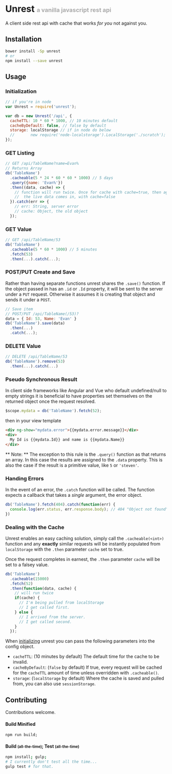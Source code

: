 # Unrest <font size=4 color="#aaa">a vanilla javascript rest api</font>

A client side rest api with cache that works *for you* not against you.

## Installation
```sh
bower install -Sp unrest
# or
npm install --save unrest
```

## Usage

### Initialization
```javascript
// if you're in node
var Unrest = require('unrest');

var db = new Unrest('/api', {
  cacheTTL: 10 * 60 * 1000, // 10 minutes default
  cacheByDefault: false, // false by default
  storage: localStorage // if in node do below
  //       new require('node-localstorage').LocalStorage('./scratch');
});
```

### GET Listing
```javascript
// GET /api/TableName?name=Evan%
// Returns Array
db('TableName')
  .cacheable(5 * 24 * 60 * 60 * 1000) // 5 days
  .query({name: 'Evan%'})
  .then((data, cache) => {
    // function will run twice. Once for cache with cache=true, then again when
    //  the live data comes in, with cache=false
  }).catch(err => {
    // err: String, server error
    // cache: Object, the old object
  });
```

### GET Value
```javascript
// GET /api/TableName/53
db('TableName')
  .cacheable(5 * 60 * 1000) // 5 minutes
  .fetch(53)
  .then(...).catch(...);
```

### POST/PUT Create and Save
Rather than having separate functions unrest shares the `.save()` function. If
the object passed in has an `.id` or `.Id` property, it will be sent to the
server under a `PUT` request. Otherwise it assumes it is creating that object
and sends it under a `POST`.
```javascript
// Save item
// POST/PUT /api/TableName(/53)?
data = { Id: 53, Name: 'Evan' }
db('TableName').save(data)
  .then(...)
  .catch(...);
```

### DELETE Value
```javascript
// DELETE /api/TableName/53
db('TableName').remove(53)
  .then(...).catch(...)
```

### Pseudo Synchronous Result
In client side frameworks like Angular and Vue who default undefined/null to
empty strings it is beneficial to have properties set themselves on the returned
object once the request resolved.

```javascript
$scope.mydata = db('TableName').fetch(52);
```

then in your view template

```html
<div ng-show="mydata.error">{{mydata.error.message}}</div>
<div>
  My Id is {{mydata.Id}} and name is {{mydata.Name}}
</div>
```

** Note: ** The exception to this rule is the `.query()` function as that
returns an array. In this case the results are assigned to the `.data` property.
This is also the case if the result is a primitive value, like `5` or
`'steven'`.

### Handing Errors
In the event of an error, the `.catch` function will be called. The function
expects a callback that takes a *single* argument, the error object.

```javascript
db('TableName').fetch(404).catch(function(err) {
  console.log(err.status, err.response.body); // 404 "Object not found"
})
```

### Dealing with the Cache
Unrest enables an easy caching solution, simply call the `.cacheable(<int>)`
function and any **exactly** similar requests will be instantly populated from
`localStorage` with the `.then` parameter `cache` set to true.

Once the request completes in earnest, the `.then` parameter `cache` will be set
to a falsey value.

```javascript
db('TableName')
  .cacheable(15000)
  .fetch(52)
  .then(function(data, cache) {
    // will run twice
    if(cache) {
      // I'm being pulled from localStorage
      // I get called first.
    } else {
      // I arrived from the server.
      // I get called second.
    }
  });
```

When [initializing](#Initialization) unrest you can pass the following parameters
into the config object.

- `cacheTTL`: (10 minutes by default) The default time for the cache to be
  invalid.
- `cacheByDefault`: (`false` by default) If true, every request will be cached
  for the `cacheTTL` amount of time unless overridden with `.cacheable()`.
- `storage`: (`localStorage` by default) Where the cache is saved and pulled
  from, you can also use `sessionStorage`.

## Contributing

Contributions welcome.

#### Build Minified
    npm run build;

#### Build <small>(all-the-time)</small>; Test <small>(all-the-time)</small>
```sh
npm install; gulp;
# I currently don't test all the time...
gulp test # for that.
```
